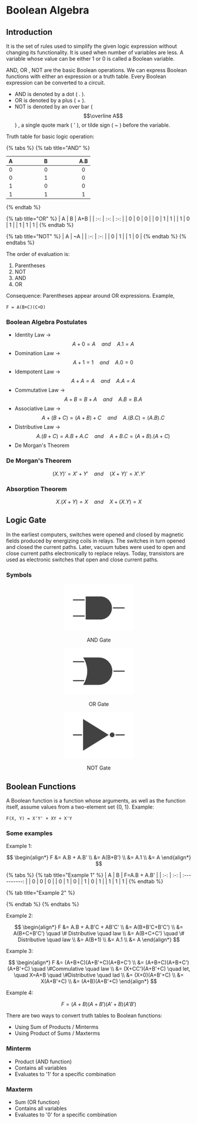 # Boolean Algebra

## Introduction

It is the set of rules used to simplify the given logic expression without changing its functionality. It is used when number of variables are less. A variable whose value can be either 1 or 0 is called a Boolean variable.

AND, OR , NOT are the basic Boolean operations. We can express Boolean functions with either an expression or a truth table. Every Boolean expression can be converted to a circuit.

* AND is denoted by a dot ( . ).
* OR is denoted by a plus ( + ).
* NOT is denoted by an over bar ( $$\overline A$$ ) , a single quote mark ( ' ), or tilde sign ( \~ ) before the variable.

Truth table for basic logic operation:

{% tabs %}
{% tab title="AND" %}
<table><thead><tr><th align="center">A</th><th width="153" align="center">B</th><th align="center">A.B</th></tr></thead><tbody><tr><td align="center">0</td><td align="center">0</td><td align="center">0</td></tr><tr><td align="center">0</td><td align="center">1</td><td align="center">0</td></tr><tr><td align="center">1</td><td align="center">0</td><td align="center">0</td></tr><tr><td align="center">1</td><td align="center">1</td><td align="center">1</td></tr></tbody></table>
{% endtab %}

{% tab title="OR" %}
|  A  |  B  | A+B |
| :-: | :-: | :-: |
|  0  |  0  |  0  |
|  0  |  1  |  1  |
|  1  |  0  |  1  |
|  1  |  1  |  1  |
{% endtab %}

{% tab title="NOT" %}
|  A  | \~A |
| :-: | :-: |
|  0  |  1  |
|  1  |  0  |
{% endtab %}
{% endtabs %}

The order of evaluation is:

1. Parentheses
2. NOT
3. AND
4. OR

Consequence: Parentheses appear around OR expressions. Example,

```
F = A(B+C)(C+D)
```

### Boolean Algebra Postulates

* Identity Law -> $$A+0=A \quad and \quad A.1=A$$
* Domination Law -> $$A+1=1 \quad and \quad A.0=0$$
* Idempotent Law -> $$A+A=A \quad and \quad A.A=A$$
* Commutative Law -> $$A+B=B+A \quad and \quad A.B=B.A$$
* Associative Law -> $$A+(B+C)=(A+B)+C \quad and \quad A.(B.C)=(A.B).C$$
* Distributive Law -> $$A.(B+C) = A.B+A.C \quad and \quad A+B.C=(A+B).(A+C)$$
* De Morgan's Theorem

### De Morgan's Theorem

$$
( X . Y)' = X' + Y' \quad and \quad ( X + Y)' = X'.Y'
$$

### Absorption Theorem

$$
X.(X+Y)=X \quad and \quad X+(X.Y)=X
$$

## Logic Gate

In the earliest computers, switches were opened and closed by magnetic fields produced by energizing coils in relays. The switches in turn opened and closed the current paths. Later, vacuum tubes were used to open and close current paths electronically to replace relays. Today, transistors are used as electronic switches that open and close current paths.

### Symbols

<div align="center">

<figure><img src=".gitbook/assets/AND.jpg" alt="AND Gate" width="188"><figcaption><p>AND Gate</p></figcaption></figure>

 

<figure><img src=".gitbook/assets/OR.jpg" alt="" width="188"><figcaption><p>OR Gate</p></figcaption></figure>

 

<figure><img src=".gitbook/assets/NOT.jpg" alt="" width="188"><figcaption><p>NOT Gate</p></figcaption></figure>

</div>

## Boolean Functions

A Boolean function is a function whose arguments, as well as the function itself, assume values from a two-element set {0, 1}. Example:

```
F(X, Y) = X'Y' + XY + X'Y
```

### Some examples

Example 1:

$$
\begin{align*} F &= A.B + A.B' \\ &= A(B+B') \\ &= A.1 \\ &= A \end{align*}
$$

{% tabs %}
{% tab title="Example 1" %}
|  A  |  B  | F=A.B + A.B' |
| :-: | :-: | :----------: |
|  0  |  0  |       0      |
|  0  |  1  |       0      |
|  1  |  0  |       1      |
|  1  |  1  |       1      |
{% endtab %}

{% tab title="Example 2" %}

{% endtab %}
{% endtabs %}

Example 2:

$$
\begin{align*} F &= A.B + A.B'C + AB'C' \\ &= A(B+B'C+B'C') \\ &= A(B+C+B'C') \quad \# Distributive \quad law \\ &= A(B+C+C') \quad \# Distributive \quad law \\ &= A(B+1) \\ &= A.1 \\ &= A \end{align*}
$$

Example 3:

$$
\begin{align*}
    F   &= (A+B+C)(A+B'+C)(A+B+C') \\
        &= (A+B+C)(A+B+C')(A+B'+C) \quad \#Commulative \quad law \\
        &= (X+CC')(A+B'+C) \quad let, \quad X=A+B \quad \#Distributive \quad lad \\
        &= (X+0)(A+B'+C) \\
        &= X(A+B'+C) \\
        &= (A+B)(A+B'+C)
\end{align*}
$$

Example 4:

$$
F=(A+B)(A+B')(A'+B)(A'B')
$$

There are two ways to convert truth tables to Boolean functions:

* Using Sum of Products / Minterms
* Using Product of Sums / Maxterms

### Minterm

* Product (AND function)
* Contains all variables
* Evaluates to '1' for a specific combination

### Maxterm

* Sum (OR function)
* Contains all variables
* Evaluates to '0' for a specific combination
